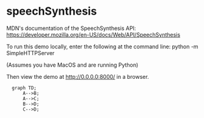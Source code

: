 speechSynthesis
===============

MDN's documentation of the SpeechSynthesis API: https://developer.mozilla.org/en-US/docs/Web/API/SpeechSynthesis

To run this demo locally, enter the following at the command line:
python -m SimpleHTTPServer

(Assumes you have MacOS and are running Python)

Then view the demo at http://0.0.0.0:8000/ in a browser.



```mermaid
  graph TD;
      A-->B;
      A-->C;
      B-->D;
      C-->D;
```
